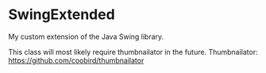 # SwingExtended
 My custom extension of the Java Swing library.

 This class will most likely require thumbnailator in the future.
 Thumbnailator: https://github.com/coobird/thumbnailator
